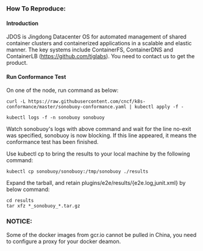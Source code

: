 ### How To Reproduce:

#### Introduction
JDOS is Jingdong Datacenter OS for automated management of shared container clusters and containerized applications in a scalable and elastic manner. 
The key systems include ContainerFS, ContainerDNS and ContainerLB (https://github.com/tiglabs). You need to contact us to get the product.

#### Run Conformance Test
On one of the node, run command as below:


```
curl -L https://raw.githubusercontent.com/cncf/k8s-conformance/master/sonobuoy-conformance.yaml | kubectl apply -f -

kubectl logs -f -n sonobuoy sonobuoy
```
Watch sonobuoy's logs with above command and wait for the line no-exit was specified, sonobuoy is now blocking. If this line appeared, it means the conformance test has been finished.

Use kubectl cp to bring the results to your local machine by the following command:


```
kubectl cp sonobuoy/sonobuoy:/tmp/sonobuoy ./results
```

Expand the tarball, and retain plugins/e2e/results/{e2e.log,junit.xml} by below command:

```
cd results
tar xfz *_sonobuoy_*.tar.gz
```

### NOTICE:

Some of the docker images from gcr.io cannot be pulled in China, you need to configure a proxy for your docker deamon.
